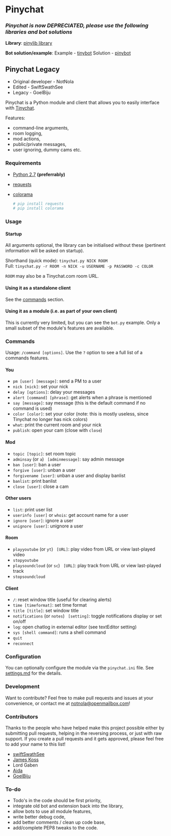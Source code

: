 # Pinychat

### *Pinychat is now DEPRECIATED, please use the following libraries and bot solutions*

**Library**:
[pinylib library](https://github.com/nortxort/pinylib)

**Bot solution/example**:
Example - [tinybot](https://github.com/nortxort/tinybot/)
Solution - [pinybot](https://github.com/GoelBiju/pinybot/)


## Pinychat Legacy

* Original developer - NotNola
* Edited - SwiftSwathSee
* Legacy - GoelBiju

Pinychat is a Python module and client that allows you to easily interface with [Tinychat](https://tinychat.com/). 

Features:

 - command-line arguments,
 - room logging, 
 - mod actions,
 - public/private messages,
 - user ignoring, dummy cams etc.

### Requirements 

* [Python 2.7](https://www.python.org/download/releases/2.7/) **(preferrably)**
* [requests](https://github.com/kennethreitz/requests)
* [colorama](https://github.com/tartley/colorama)

    ```sh
    # pip install requests 
    # pip install colorama
    ```

### Usage

#### Startup

All arguments optional, the library can be initialised without these (pertinent information will be asked on startup).

Shorthand (quick mode): `tinychat.py NICK ROOM`  
Full: `tinychat.py -r ROOM -n NICK -u USERNAME -p PASSWORD -c COLOR`

 `ROOM` may also be a Tinychat.com room URL.

#### Using it as a standalone client

See the [commands](#commands) section.

#### Using it as a module (i.e. as part of your own client)

This is currently very limited, but you can see the `bot.py` example. Only a small subset of the module's features are available.

### Commands

Usage: `/command [options]`. Use the `?` option to see a full list of a commands features.

#### You

* `pm [user] [message]`: send a PM to a user
* `nick [nick]`: set your nick
* `delay [options]`: delay your messages
* `alert [command] [phrase]`: get alerts when a phrase is mentioned
* `say [message]`: say message (this is the default command if no command is used)
* `color [color]`: set your color (note: this is mostly useless, since Tinychat no longer has nick colors)
* `what`: print the current room and your nick
* `publish`: open your cam (close with `close`)

#### Mod

* `topic [topic]`: set room topic 
* `adminsay` (or `a`) ` [adminmessage]`: say admin message
* `ban [user]`: ban a user
* `forgive [user]`: unban a user
* `forgivename [user]`: unban a user and display banlist
* `banlist`: print banlist 
* `close [user]`: close a cam

#### Other users

* `list`: print user list
* `userinfo [user]` or `whois`: get account name for a user
* `ignore [user]`: ignore a user
* `unignore [user]`: unignore a user

#### Room

* `playyoutube` (or `yt`) ` [URL]`: play video from URL or view last-played video
* `stopyoutube` 
* `playsoundcloud`  (or `sc`) ` [URL]`: play track from URL or view last-played track
* `stopsoundcloud` 

#### Client

* `/`: reset window title (useful for clearing alerts)
* `time [timeformat]`: set time format
* `title [title]`: set window title
* `notifications` (or `notes`) ` [setting]`: toggle notifications display or set on/off
* `log`: open chatlog in external editor (see textEditor setting)
* `sys [shell command]`: runs a shell command
* `quit`
* `reconnect` 

### Configuration

You can optionally configure the module via the `pinychat.ini` file. See [settings.md](settings.md) for the details.

### Development

Want to contribute? Feel free to make pull requests and issues at your convenience, or contact me at notnola@openmailbox.com!

### Contributors
Thanks to the people who have helped make this project possible either by submitting pull requests, helping in the reversing process, or just with raw support. If you create a pull requests and it gets approved, please feel free to add your name to this list!
- [swiftSwathSee](https://github.com/swiftSwathSee)
- [James Koss](https://github.com/phuein)
- Lord Gaben
- [Aida](https://github.com/Autotonic)
- [GoelBiju](https://github.com/GoelBiju)

### To-do

 - Todo's in the code should be first priority,
 - integrate old bot and extension back into the library,
 - allow bots to use all module features,
 - write better debug code,
 - add better comments / clean up code base,
 - add/complete PEP8 tweaks to the code.
